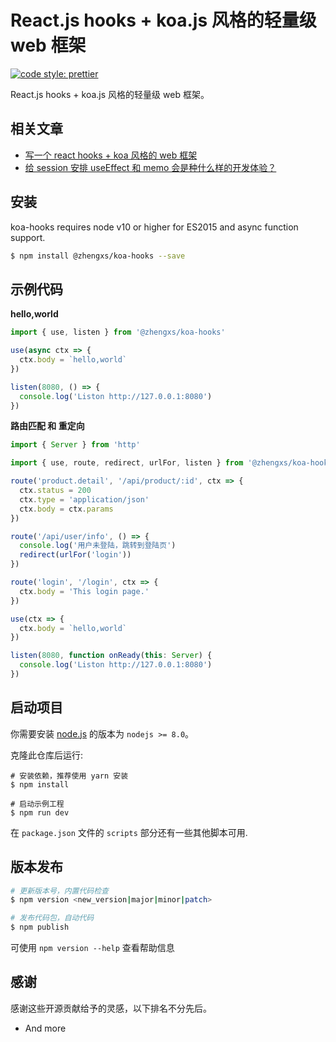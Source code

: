 # React.js hooks + koa.js 风格的轻量级 web 框架

[![code style: prettier](https://img.shields.io/badge/code_style-prettier-ff69b4.svg?style=flat-square)](https://github.com/prettier/prettier)

React.js hooks + koa.js 风格的轻量级 web 框架。

## 相关文章

* [写一个 react hooks + koa 风格的 web 框架](https://juejin.im/post/6844904127382683655)
* [给 session 安排 useEffect 和 memo 会是种什么样的开发体验？](https://juejin.im/post/6844904128808747022)

## 安装

koa-hooks requires node v10 or higher for ES2015 and async function support.

```bash
$ npm install @zhengxs/koa-hooks --save
```

## 示例代码

**hello,world**

```javascript
import { use, listen } from '@zhengxs/koa-hooks'

use(async ctx => {
  ctx.body = `hello,world`
})

listen(8080, () => {
  console.log('Liston http://127.0.0.1:8080')
})
```

**路由匹配 和 重定向**

```javascript
import { Server } from 'http'

import { use, route, redirect, urlFor, listen } from '@zhengxs/koa-hooks'

route('product.detail', '/api/product/:id', ctx => {
  ctx.status = 200
  ctx.type = 'application/json'
  ctx.body = ctx.params
})

route('/api/user/info', () => {
  console.log('用户未登陆，跳转到登陆页')
  redirect(urlFor('login'))
})

route('login', '/login', ctx => {
  ctx.body = 'This login page.'
})

use(ctx => {
  ctx.body = `hello,world`
})

listen(8080, function onReady(this: Server) {
  console.log('Liston http://127.0.0.1:8080')
})

```

## 启动项目

你需要安装 [node.js][node.js] 的版本为 `nodejs >= 8.0`。

克隆此仓库后运行:

```shell
# 安装依赖，推荐使用 yarn 安装
$ npm install

# 启动示例工程
$ npm run dev
```

在 `package.json` 文件的 `scripts` 部分还有一些其他脚本可用.

## 版本发布

```bash
# 更新版本号，内置代码检查
$ npm version <new_version|major|minor|patch>

# 发布代码包，自动代码
$ npm publish
```

可使用 `npm version --help` 查看帮助信息

## 感谢

感谢这些开源贡献给予的灵感，以下排名不分先后。

- And more

[node.js]: https://nodejs.org/
